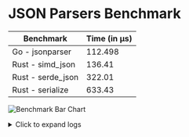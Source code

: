 # JSON Parsers Benchmark

| Benchmark | Time (in µs) |
|-----------|------|
| Go - jsonparser | 112.498 |
| Rust - simd_json | 136.41 |
| Rust - serde_json | 322.01 |
| Rust - serialize | 633.43 |

![Benchmark Bar Chart](https://quickchart.io/chart?bkg=white&c=%7B%22data%22%3A%7B%22datasets%22%3A%5B%7B%22data%22%3A%5B112.498%2C136.41%2C322.01%2C633.43%5D%2C%22label%22%3A%22Benchmark%20Results%22%7D%5D%2C%22labels%22%3A%5B%22Go%20-%20jsonparser%22%2C%22Rust%20-%20simd_json%22%2C%22Rust%20-%20serde_json%22%2C%22Rust%20-%20serialize%22%5D%7D%2C%22options%22%3A%7B%22scales%22%3A%7B%22yAxes%22%3A%5B%7B%22ticks%22%3A%7B%22beginAtZero%22%3Atrue%7D%7D%5D%7D%2C%22title%22%3A%7B%22display%22%3Atrue%2C%22text%22%3A%22Lower%20is%20Better%22%7D%7D%2C%22type%22%3A%22bar%22%7D)

<details><summary>Click to expand logs</summary>

Rust Benchmark Output:

```shell

running 0 tests

test result: ok. 0 passed; 0 failed; 0 ignored; 0 measured; 0 filtered out; finished in 0.00s

simd_json               time:   [136.41 µs 137.46 µs 138.76 µs]
Found 2 outliers among 100 measurements (2.00%)
  1 (1.00%) high mild
  1 (1.00%) high severe

serde_json              time:   [322.01 µs 323.58 µs 325.13 µs]

rustc-serialize         time:   [633.43 µs 636.14 µs 638.69 µs]
Found 14 outliers among 100 measurements (14.00%)
  3 (3.00%) low mild
  10 (10.00%) high mild
  1 (1.00%) high severe


```

Go Benchmark Output:

```shell
goos: linux
goarch: amd64
pkg: my-project
cpu: AMD EPYC 7763 64-Core Processor                
BenchmarkJsonParser-4   	   10000	    112498 ns/op
PASS
ok  	my-project	1.141s

```

</details>
